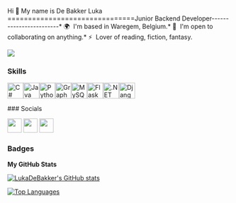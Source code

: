 Hi 👋 My name is De Bakker Luka
===============================Junior Backend Developer------------------------* 🌍  I'm based in Waregem, Belgium.* 🤝  I'm open to collaborating on anything.* ⚡  Lover of reading, fiction, fantasy.

<a href="https://www.twitter.com/D12Luka" target="_blank" rel="noreferrer"><img
src="https://img.shields.io/twitter/follow/D12Luka?logo=twitter&style=for-the-badge&color=a855f7&labelColor=000000"/></a>

### Skills

<p align="left"><a href="https://docs.microsoft.com/en-us/dotnet/csharp/" target="_blank" rel="noreferrer"><img src="https://raw.githubusercontent.com/danielcranney/readme-generator/main/public/icons/skills/csharp-colored.svg" width="36" height="36" alt="C#" /></a><a href="https://www.oracle.com/java/" target="_blank" rel="noreferrer"><img src="https://raw.githubusercontent.com/danielcranney/readme-generator/main/public/icons/skills/java-colored.svg" width="36" height="36" alt="Java" /></a><a href="https://www.python.org/" target="_blank" rel="noreferrer"><img src="https://raw.githubusercontent.com/danielcranney/readme-generator/main/public/icons/skills/python-colored.svg" width="36" height="36" alt="Python" /></a><a href="https://graphql.org/" target="_blank" rel="noreferrer"><img src="https://raw.githubusercontent.com/danielcranney/readme-generator/main/public/icons/skills/graphql-colored.svg" width="36" height="36" alt="GraphQL" /></a><a href="https://www.mysql.com/" target="_blank" rel="noreferrer"><img src="https://raw.githubusercontent.com/danielcranney/readme-generator/main/public/icons/skills/mysql-colored.svg" width="36" height="36" alt="MySQL" /></a><a href="https://flask.palletsprojects.com/en/2.0.x/" target="_blank" rel="noreferrer"><img src="https://raw.githubusercontent.com/danielcranney/readme-generator/main/public/icons/skills/flask-colored.svg" width="36" height="36" alt="Flask" /></a><a href="https://dotnet.microsoft.com/en-us/" target="_blank" rel="noreferrer"><img src="https://raw.githubusercontent.com/danielcranney/readme-generator/main/public/icons/skills/dot-net-colored.svg" width="36" height="36" alt=".NET" /></a><a href="https://www.djangoproject.com/" target="_blank" rel="noreferrer"><img src="https://raw.githubusercontent.com/danielcranney/readme-generator/main/public/icons/skills/django-colored.svg" width="36" height="36" alt="Django" /></a></p>
### Socials<p align="left"> <a href="https://www.github.com/LukaDeBakker" target="_blank" rel="noreferrer"><img src="https://raw.githubusercontent.com/danielcranney/readme-generator/main/public/icons/socials/github.svg" width="32" height="32" /></a> <a href="https://www.linkedin.com/in/luka-de-bakker-251b74117" target="_blank" rel="noreferrer"><img src="https://raw.githubusercontent.com/danielcranney/readme-generator/main/public/icons/socials/linkedin.svg" width="32" height="32" /></a> <a href="https://www.twitter.com/D12Luka" target="_blank" rel="noreferrer"><img src="https://raw.githubusercontent.com/danielcranney/readme-generator/main/public/icons/socials/twitter.svg" width="32" height="32" /></a></p>

### Badges

<b>My GitHub Stats</b>

<a href="http://www.github.com/LukaDeBakker"><img src="https://github-readme-stats.vercel.app/api?username=LukaDeBakker&show_icons=true&hide=&count_private=true&title_color=a855f7&text_color=84cc16&icon_color=a855f7&bg_color=000000&hide_border=true&show_icons=true" alt="LukaDeBakker's GitHub stats" /></a>

<a href="https://github.com/LukaDeBakker" align="left"><img src="https://github-readme-stats.vercel.app/api/top-langs/?username=LukaDeBakker&langs_count=10&title_color=a855f7&text_color=84cc16&icon_color=a855f7&bg_color=000000&hide_border=true&locale=en&custom_title=Top%20%Languages" alt="Top Languages" /></a>
